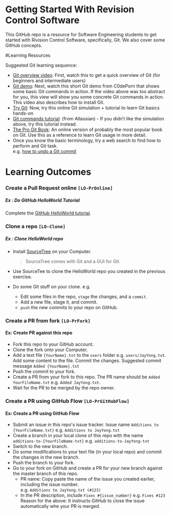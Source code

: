 # Getting Started With Revision Control Software

This GitHub repo is a resource for Software Engineering students to get started with Rivision Control Software, 
specifically, Git. We also cover some GitHub concepts.

#Learning Resources

Suggested Git learning sequence:

* [Git overview video](http://www.youtube.com/watch?v=v40b3ExbM0c): 
  First, watch this to get a quick overview of Git (for beginners and intermediate users)  
* [Git demo](http://www.youtube.com/watch?v=Y9XZQO1n_7c&feature=youtu.be&t=1m33s): Next, watch this short Git demo from 
  C0dePorn that shows some basic Git commands in action. If the video above was too abstract for you, 
  this view will show you some concrete Git commands in action. This video also describes how to install Git.
* [Try Git](https://try.github.io): Now, try this online Git simulation + tutorial to learn Git basics hands-on
* [Git commands tutorial](https://www.atlassian.com/git/tutorial/git-basics): 
  (from Atlassian) - If you didn’t like the simulation above, try this tutorial instead.
* [The Pro Git Book](http://git-scm.com/book): An online version of probably the
  most popular book on Git. Use this as a reference to learn Git usage in more detail.
* Once you know the basic terminology, try a web search to find how to perform and Git task.<br>
  e.g. [how to undo a Git commit](https://git-scm.com/book/en/v2/Git-Basics-Undoing-Things) 

# Learning Outcomes

### Create a Pull Request online `[LO-PrOnline]`

##### Ex : Do GitHub HelloWorld Tutorial

Complete the [GitHub HelloWorld tutorial](https://guides.github.com/activities/hello-world/). 

### Clone a repo `[LO-Clone]`

##### Ex : Clone HelloWorld repo

* Install [SourceTree](https://www.sourcetreeapp.com/) on your Computer. <br>

  > SourceTree comes with Git and a GUI for Git.
* Use SourceTee to clone the HelloWorld repo you created in the previous exercise.
* Do some Git stuff on your clone. e.g. 
  * Edit some files in the repo, `stage` the changes, and a `commit`.
  * Add a new file, stage it, and commit.  
  * `push` the new commits to your repo on GitHub.

### Create a PR from fork `[LO-PrFork]`

#### Ex: Create PR against this repo

* Fork this repo to your GitHub account.
* Clone the fork onto your Computer.
* Add a text file `{YourName}.txt` to the `users` folder e.g. `users/JayYong.txt`. Add some content to the file. 
  Commit the changes. Suggested commit message `Added {YourName}.txt`
* Push the commit to your fork.
* Create a PR from your fork to this repo. The PR name should be `Added YourFileName.txt` e.g. `Added JayYong.txt`.
* Wait for the PR to be merged by the repo owner.

### Create a PR using GitHub Flow `[LO-PrGitHubFlow]`

#### Ex: Create a PR using GitHub Flow

* Submit an issue in this repo's issue tracker. Issue name `Additions to {YourFileName.txt}` 
  e.g. `Additions to JayYong.txt`
* Create a branch in your local clone of this repo with the name `additions-to-{YourFileName-txt}` 
  e.g. `additions-to-JayYong-txt`
* Switch to the new branch.
* Do some modifications to your text file (in your local repo) and commit the changes in the new branch.
* Push the branch to your fork.
* Go to your fork on GitHub and create a PR for your new branch against the master branch of this repo.
  * PR name: Copy paste the name of the issue you created earlier, including the issue number. <br>
    e.g. `Additions to JayYong.txt (#123)`
  * In the PR description, include `Fixes #{issue_number}` e.g. `Fixes #123` 
    Reason for the above: It instructs GitHub to close the issue automatically whe your PR is merged.
  